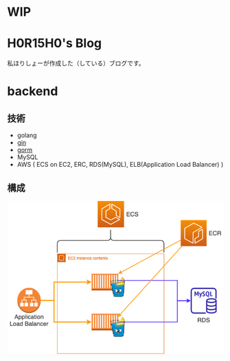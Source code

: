 # WIP

# H0R15H0's Blog
私ほりしょーが作成した（している）ブログです。

# backend

## 技術
- golang
- [gin](https://github.com/gin-gonic/gin)
- [gorm](https://github.com/go-gorm/gorm)
- MySQL
- AWS ( ECS on EC2, ERC, RDS(MySQL), ELB(Application Load Balancer) )

## 構成
<p align="center">
  <img src="https://github.com/H0R15H0/blog/blob/master/docs/images/blog_api_infrastructure.png?raw=true" alt="Blog Backend Infrustructure"/>
</p>
